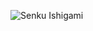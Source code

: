 ![Senku Ishigami](https://a-static.besthdwallpaper.com/dr-pedra-senku-ishigami-papel-de-parede-14896_L.jpg)
